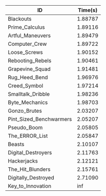 |ID|Time(s)|
|-|-|
|Blackouts|1.88787|
|Prime_Calculus|1.89116|
|Artful_Maneuvers|1.89479|
|Computer_Crew|1.89722|
|Loose_Screws|1.90152|
|Rebooting_Rebels|1.90461|
|Grapevine_Squad|1.91481|
|Rug_Heed_Bend|1.96976|
|Creed_Symbol|1.97214|
|Smalltalk_Dribble|1.98236|
|Byte_Mechanics|1.98703|
|Gonzo_Brutes|2.03207|
|Pint_Sized_Benchwarmers|2.05207|
|Pseudo_Boom|2.05805|
|The_ERROR_List|2.05847|
|Beasts|2.10107|
|Digital_Destroyers|2.11763|
|Hackerjacks|2.12121|
|The_Hit_Blunders|2.15761|
|Digitally_Destroyed|2.71090|
|Key_to_Innovation|inf|
